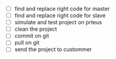 * [ ] find and replace right code for master
* [ ] find and replace right code for slave
* [ ] simulate and test project on prteus
* [ ] clean the project
* [ ] commit on git
* [ ] pull on git
* [ ] send the project to custommer
